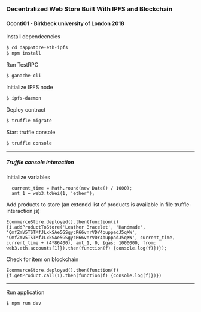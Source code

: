 
### Decentralized Web Store Built With IPFS and Blockchain
#### Oconti01 - Birkbeck university of London 2018



Install dependecncies
```sh
$ cd dappStore-eth-ipfs
$ npm install
```

Run TestRPC
```sh
$ ganache-cli
```

Initialize IPFS node
```sh
$ ipfs-daemon
```
Deploy contract 
```sh
$ truffle migrate
```
Start truffle console
```sh
$ truffle console
```


---

##### Truffle console interaction


Initialize variables
```language-javascript
  current_time = Math.round(new Date() / 1000);
  amt_1 = web3.toWei(1, 'ether');
```

Add products to store (an extendd list of products is available in file truffle-interaction.js)
```language-javascript
EcommerceStore.deployed().then(function(i) {i.addProductToStore('Leather Bracelet', 'Handmade', 'QmfZmV5TSTMfJLxkSAe5GSgycR66vnrVDY4buppadJ5qXW', 'QmfZmV5TSTMfJLxkSAe5GSgycR66vnrVDY4buppadJ5qXW', current_time, current_time + (4*86400), amt_1, 0, {gas: 1000000, from: web3.eth.accounts[1]}).then(function(f) {console.log(f)})});
```

Check for item on blockchain
```language-javascript
EcommerceStore.deployed().then(function(f) {f.getProduct.call(1).then(function(f) {console.log(f)})})
```
---
Run application
```sh
$ npm run dev
```

